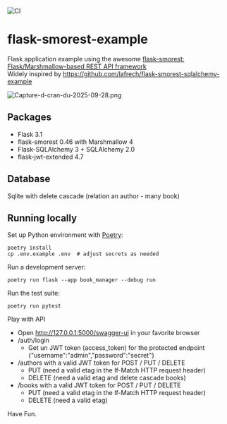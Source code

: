 ![CI](https://github.com/picsouds/flask-smorest-example-bookmanager/actions/workflows/ci.yml/badge.svg)

# flask-smorest-example

Flask application example using the awesome [flask-smorest: Flask/Marshmallow-based REST API framework](https://flask-smorest.readthedocs.io/en/latest/)    
Widely inspired by https://github.com/lafrech/flask-smorest-sqlalchemy-example

![Capture-d-cran-du-2025-09-28.png](https://i.postimg.cc/Ghxmv4KD/Capture-d-cran-du-2025-09-28.png)

## Packages

* Flask 3.1
* flask-smorest 0.46 with Marshmallow 4
* Flask-SQLAlchemy 3 + SQLAlchemy 2.0
* flask-jwt-extended 4.7 

## Database

Sqlite with delete cascade (relation an author - many book)

## Running locally

Set up Python environment with [Poetry](https://python-poetry.org/):

```shell
poetry install
cp .env.example .env  # adjust secrets as needed
```

Run a development server:

```shell
poetry run flask --app book_manager --debug run
```

Run the test suite:

```shell
poetry run pytest
```

Play with API

* Open http://127.0.0.1:5000/swagger-ui in your favorite browser
* /auth/login 
   * Get un JWT token (access_token) for the protected endpoint {"username":"admin","password":"secret"} 
* /authors with a valid JWT token for POST / PUT / DELETE
   * PUT (need a valid etag in the If-Match HTTP request header)
   * DELETE (need a valid etag and delete cascade books)  
* /books with a valid JWT token for POST / PUT / DELETE
   * PUT (need a valid etag in the If-Match HTTP request header)
   * DELETE (need a valid etag)

Have Fun.
